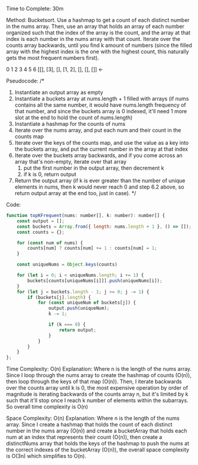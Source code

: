 Time to Complete: 30m

Method: Bucketsort. Use a hashmap to get a count of each distinct number in the nums array. Then, use an array that holds an array of each number organized such that the index of the array is the count, and the array at that index is each number in the nums array with that count. Iterate over the counts array backwards, until you find k amount of numbers (since the filled array with the highest index is the one with the highest count, this naturally gets the most frequent numbers first).

 0   1   2     3     4  5  6
[[], [3], [], [1, 2], [], [], []] <-

Pseudocode:
/*
1. Instantiate an output array as empty
2. Instantiate a buckets array at nums.length + 1 filled with arrays (if nums contains all the same number, it would have nums.length frequency of that number, and since the buckets array is 0 indexed, it'll need 1 more slot at the end to hold the count of nums.length)
3. Instantiate a hashmap for the counts of nums
4. Iterate over the nums array, and put each num and their count in the counts map
5. Iterate over the keys of the counts map, and use the value as a key into the buckets array, and put the current number in the array at that index
6. Iterate over the buckets array backwards, and if you come across an array that's non-empty, iterate over that array
    1. put the first number in the output array, then decrement k
    2. if k is 0, return output
7. Return the output array (if k is ever greater than the number of unique elements in nums, then k would never reach 0 and step 6.2 above, so return output array at the end too, just in case).
*/

Code:

```js
function topKFrequent(nums: number[], k: number): number[] {
    const output = [];
    const buckets = Array.from({ length: nums.length + 1 }, () => []);
    const counts = {};

    for (const num of nums) {
        counts[num] ? counts[num] += 1 : counts[num] = 1;
    }

    const uniqueNums = Object.keys(counts)

    for (let i = 0; i < uniqueNums.length; i += 1) {
        buckets[counts[uniqueNums[i]]].push(uniqueNums[i]);
    }
    for (let j = buckets.length - 1; j >= 0; j -= 1) {
        if (buckets[j].length) {
            for (const uniqueNum of buckets[j]) {
                output.push(uniqueNum);
                k -= 1;

                if (k === 0) {
                    return output;
                }
            }
        }
    }
};
```


Time Complexity: O(n)
Explanation: Where n is the length of the nums array. Since I loop through the nums array to create the hashmap of counts (O(n)), then loop through the keys of that map (O(n)). Then, I iterate backwards over the counts array until k is 0, the most expensive operation by order of magnitude is iterating backwards of the counts array n, but it's limited by k such that it'll stop once I reach k number of elements within the subarrays. So overall time complexity is O(n)

Space Complexity: O(n)
Explanation: Where n is the length of the nums array. Since I create a hashmap that holds the count of each distinct number in the nums array (O(n)) and create a bucketArray that holds each num at an index that represents their count (O(n)), then create a distinctNums array that holds the keys of the hashmap to push the nums at the correct indexes of the bucketArray (O(n)), the overall space complexity is O(3n) which simplifies to O(n).
